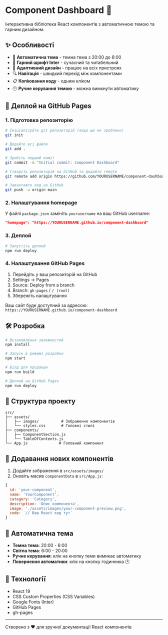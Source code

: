 # Component Dashboard 🎨

Інтерактивна бібліотека React компонентів з автоматичною темою та гарним дизайном.

## ✨ Особливості

- 🌙 **Автоматична тема** - темна тема з 20:00 до 6:00
- 🎨 **Гарний шрифт Inter** - сучасний та читабельний
- 📱 **Адаптивний дизайн** - працює на всіх пристроях
- 🔍 **Навігація** - швидкий перехід між компонентами
- 📋 **Копіювання коду** - одним кліком
- 🕐 **Ручне керування темою** - можна вимкнути автоматику

## 🚀 Деплой на GitHub Pages

### 1. Підготовка репозиторію

```bash
# Ініціалізуйте git репозиторій (якщо ще не зроблено)
git init

# Додайте всі файли
git add .

# Зробіть перший коміт
git commit -m "Initial commit: Component Dashboard"

# Створіть репозиторій на GitHub та додайте remote
git remote add origin https://github.com/YOURUSERNAME/component-dashboard.git

# Завантажте код на GitHub
git push -u origin main
```

### 2. Налаштування homepage

У файлі `package.json` замініть `yourusername` на ваш GitHub username:

```json
"homepage": "https://YOURUSERNAME.github.io/component-dashboard"
```

### 3. Деплой

```bash
# Запустіть деплой
npm run deploy
```

### 4. Налаштування GitHub Pages

1. Перейдіть у ваш репозиторій на GitHub
2. Settings → Pages
3. Source: Deploy from a branch
4. Branch: `gh-pages` / `/ (root)`
5. Збережіть налаштування

Ваш сайт буде доступний за адресою: `https://YOURUSERNAME.github.io/component-dashboard`

## 🛠 Розробка

```bash
# Встановлення залежностей
npm install

# Запуск в режимі розробки
npm start

# Білд для продакшн
npm run build

# Деплой на GitHub Pages
npm run deploy
```

## 📁 Структура проекту

```
src/
├── assets/
│   ├── images/          # Зображення компонентів
│   └── styles.css       # Головні стилі
├── components/
│   ├── ComponentSection.js
│   └── TableOfContents.js
└── App.js              # Головний компонент
```

## 🎯 Додавання нових компонентів

1. Додайте зображення в `src/assets/images/`
2. Оновіть масив `componentData` в `src/App.js`:

```javascript
{
  id: 'your-component',
  name: 'YourComponent',
  category: 'Category',
  description: 'Опис компонента',
  image: './assets/images/your-component-preview.png',
  code: `// Ваш React код тут`
}
```

## 🌙 Автоматична тема

- **Темна тема**: 20:00 - 6:00
- **Світла тема**: 6:00 - 20:00
- **Ручне керування**: клік на кнопку теми вимикає автоматику
- **Повернення автоматики**: клік на кнопку годинника 🕐

## 🔧 Технології

- React 19
- CSS Custom Properties (CSS Variables)
- Google Fonts (Inter)
- GitHub Pages
- gh-pages

---

Створено з ❤️ для зручної документації React компонентів
